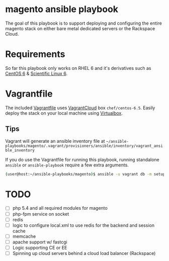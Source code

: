 # magento ansible playbook
The goal of this playbook is to support deploying and configuring the entire magento stack on either bare metal dedicated servers or the Rackspace Cloud. 

# Requirements
So far this playbook only works on RHEL 6 and it's derivatives such as [CentOS 6](http://www.centos.org/) & [Scientific Linux 6](https://www.scientificlinux.org/).

# Vagrantfile
The included [Vagrantfile](https://docs.vagrantup.com/v2/vagrantfile/) uses [VagrantCloud](https://vagrantcloud.com/) box `chef/centos-6.5`. Easily deploy the stack on your local machine using [Virtualbox](https://www.virtualbox.org/).

## Tips
Vagrant will generate an ansible inventory file at `~/ansible-playbooks/magento/.vagrant/provisioners/ansible/inventory/vagrant_ansible_inventory`

If you do use the Vagrantfile for running this playbook, running standalone `ansible` or `ansible-playbook` require a few extra arguments.

```bash
(user@host:~/ansible-playbooks/magento)$ ansible -u vagrant db -m setup -i .vagrant/provisioners/ansible/inventory/vagrant_ansible_inventory --private-key=~/.vagrant.d/insecure_private_key
```
# TODO
* [ ] php 5.4 and all required modules for magento
* [ ] php-fpm service on socket
* [ ] redis
* [ ] logic to configure local.xml to use redis for the backend and session cache 
* [ ] memcache
* [ ] apache support w/ fastcgi
* [ ] Logic supporting CE or EE
* [ ] Spinning up cloud servers behind a cloud load balancer (Rackspace)
